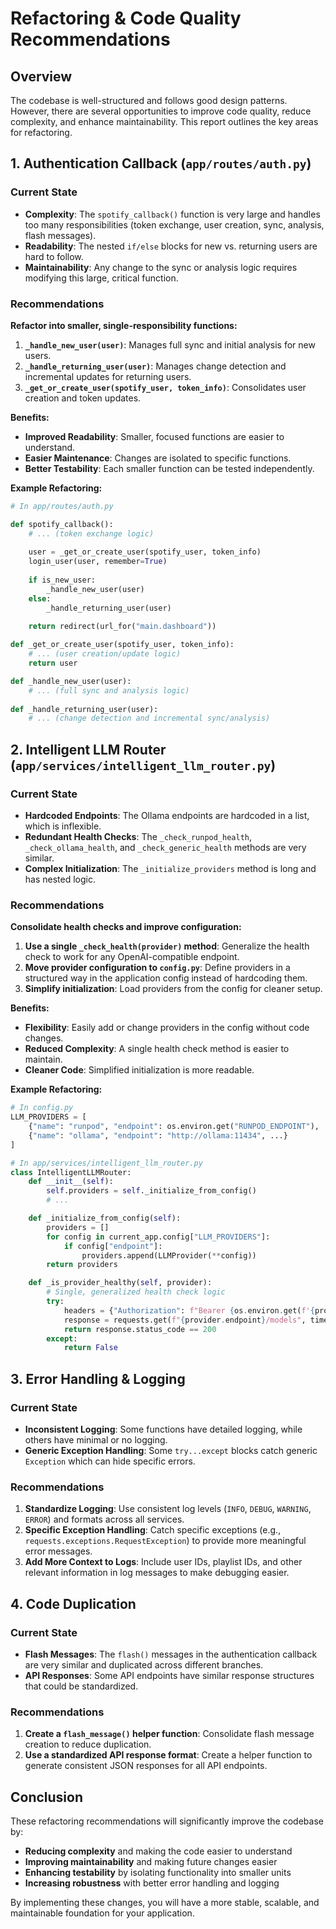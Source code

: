 # Refactoring & Code Quality Recommendations

## Overview

The codebase is well-structured and follows good design patterns. However, there are several opportunities to improve code quality, reduce complexity, and enhance maintainability. This report outlines the key areas for refactoring.

## 1. Authentication Callback (`app/routes/auth.py`)

### Current State
- **Complexity**: The `spotify_callback()` function is very large and handles too many responsibilities (token exchange, user creation, sync, analysis, flash messages).
- **Readability**: The nested `if/else` blocks for new vs. returning users are hard to follow.
- **Maintainability**: Any change to the sync or analysis logic requires modifying this large, critical function.

### Recommendations

**Refactor into smaller, single-responsibility functions:**

1.  **`_handle_new_user(user)`**: Manages full sync and initial analysis for new users.
2.  **`_handle_returning_user(user)`**: Manages change detection and incremental updates for returning users.
3.  **`_get_or_create_user(spotify_user, token_info)`**: Consolidates user creation and token updates.

**Benefits:**
- **Improved Readability**: Smaller, focused functions are easier to understand.
- **Easier Maintenance**: Changes are isolated to specific functions.
- **Better Testability**: Each smaller function can be tested independently.

**Example Refactoring:**

```python
# In app/routes/auth.py

def spotify_callback():
    # ... (token exchange logic)
    
    user = _get_or_create_user(spotify_user, token_info)
    login_user(user, remember=True)
    
    if is_new_user:
        _handle_new_user(user)
    else:
        _handle_returning_user(user)
        
    return redirect(url_for("main.dashboard"))

def _get_or_create_user(spotify_user, token_info):
    # ... (user creation/update logic)
    return user

def _handle_new_user(user):
    # ... (full sync and analysis logic)
    
def _handle_returning_user(user):
    # ... (change detection and incremental sync/analysis)
```

## 2. Intelligent LLM Router (`app/services/intelligent_llm_router.py`)

### Current State
- **Hardcoded Endpoints**: The Ollama endpoints are hardcoded in a list, which is inflexible.
- **Redundant Health Checks**: The `_check_runpod_health`, `_check_ollama_health`, and `_check_generic_health` methods are very similar.
- **Complex Initialization**: The `_initialize_providers` method is long and has nested logic.

### Recommendations

**Consolidate health checks and improve configuration:**

1.  **Use a single `_check_health(provider)` method**: Generalize the health check to work for any OpenAI-compatible endpoint.
2.  **Move provider configuration to `config.py`**: Define providers in a structured way in the application config instead of hardcoding them.
3.  **Simplify initialization**: Load providers from the config for cleaner setup.

**Benefits:**
- **Flexibility**: Easily add or change providers in the config without code changes.
- **Reduced Complexity**: A single health check method is easier to maintain.
- **Cleaner Code**: Simplified initialization is more readable.

**Example Refactoring:**

```python
# In config.py
LLM_PROVIDERS = [
    {"name": "runpod", "endpoint": os.environ.get("RUNPOD_ENDPOINT"), ...},
    {"name": "ollama", "endpoint": "http://ollama:11434", ...}
]

# In app/services/intelligent_llm_router.py
class IntelligentLLMRouter:
    def __init__(self):
        self.providers = self._initialize_from_config()
        # ...

    def _initialize_from_config(self):
        providers = []
        for config in current_app.config["LLM_PROVIDERS"]:
            if config["endpoint"]:
                providers.append(LLMProvider(**config))
        return providers

    def _is_provider_healthy(self, provider):
        # Single, generalized health check logic
        try:
            headers = {"Authorization": f"Bearer {os.environ.get(f'{provider.name.upper()}_API_KEY')}"} if provider.name == "runpod" else {}
            response = requests.get(f"{provider.endpoint}/models", timeout=provider.timeout, headers=headers)
            return response.status_code == 200
        except:
            return False
```

## 3. Error Handling & Logging

### Current State
- **Inconsistent Logging**: Some functions have detailed logging, while others have minimal or no logging.
- **Generic Exception Handling**: Some `try...except` blocks catch generic `Exception` which can hide specific errors.

### Recommendations

1.  **Standardize Logging**: Use consistent log levels (`INFO`, `DEBUG`, `WARNING`, `ERROR`) and formats across all services.
2.  **Specific Exception Handling**: Catch specific exceptions (e.g., `requests.exceptions.RequestException`) to provide more meaningful error messages.
3.  **Add More Context to Logs**: Include user IDs, playlist IDs, and other relevant information in log messages to make debugging easier.

## 4. Code Duplication

### Current State
- **Flash Messages**: The `flash()` messages in the authentication callback are very similar and duplicated across different branches.
- **API Responses**: Some API endpoints have similar response structures that could be standardized.

### Recommendations

1.  **Create a `flash_message()` helper function**: Consolidate flash message creation to reduce duplication.
2.  **Use a standardized API response format**: Create a helper function to generate consistent JSON responses for all API endpoints.

## Conclusion

These refactoring recommendations will significantly improve the codebase by:

- **Reducing complexity** and making the code easier to understand
- **Improving maintainability** and making future changes easier
- **Enhancing testability** by isolating functionality into smaller units
- **Increasing robustness** with better error handling and logging

By implementing these changes, you will have a more stable, scalable, and maintainable foundation for your application.

